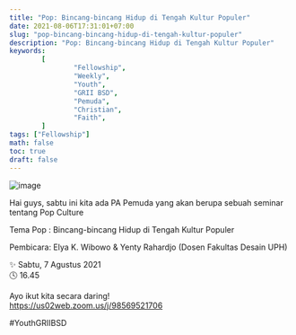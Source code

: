 ```yaml
---
title: "Pop: Bincang-bincang Hidup di Tengah Kultur Populer"
date: 2021-08-06T17:31:01+07:00
slug: "pop-bincang-bincang-hidup-di-tengah-kultur-populer"
description: "Pop: Bincang-bincang Hidup di Tengah Kultur Populer"
keywords:
        [
                "Fellowship",
                "Weekly",
                "Youth",
                "GRII BSD",
                "Pemuda",
                "Christian",
                "Faith",
        ]
tags: ["Fellowship"]
math: false
toc: true
draft: false
---
```


![image](/images/events/20210807.jpeg)

Hai guys, sabtu ini kita ada PA Pemuda yang akan berupa sebuah seminar tentang Pop Culture

Tema
Pop : Bincang-bincang Hidup di Tengah Kultur Populer

Pembicara: 
Elya K. Wibowo & Yenty Rahardjo
(Dosen Fakultas Desain UPH)


✨ Sabtu, 7 Agustus 2021\
🕓 16.45

Ayo ikut kita secara daring!\
https://us02web.zoom.us/j/98569521706

#YouthGRIIBSD
